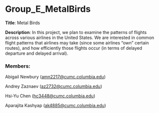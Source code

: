 # Group_E_MetalBirds

**Title**: Metal Birds

**Description**: In this project, we plan to examine the patterns of flights across various airlines in the United States. We are interested in common flight patterns that airlines may take (since some airlines “own” certain routes), and how efficiently those flights occur (in terms of delayed departure and delayed arrival). 

### Members:
Abigail Newbury (amn2217@cumc.columbia.edu)

Andrey Zaznaev (az2732@cumc.columbia.edu)

Hsi-Yu Chen (hc3448@cumc.columbia.edu)

Aparajita Kashyap (ak4885@cumc.columbia.edu) 
